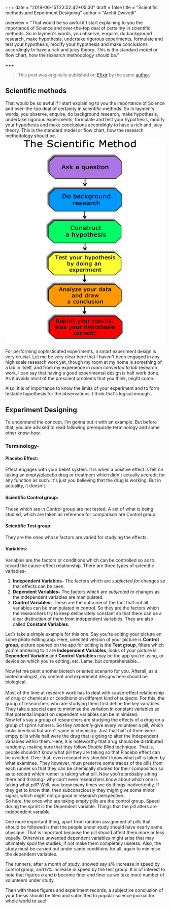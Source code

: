 +++
date = "2019-06-15T23:52:42+05:30"
draft = false
title = "Scientific methods and Experiment Designing"
author = "Archit Dwivedi"

overview = "That would be so awful if I start explaining to you the importance of Science and over-the-top deal of certainty in scientific methods. So in laymen's words, you observe, enquire, do background research, make hypothesis, undertake rigorous experiments, formulate and test your hypothesis, modify your hypothesis and make conclusions accordingly to have a rich and juicy theory. This is the standard model or flow chart, how the research methodology should be."

+++

> This post was originally published on [E1ixir](https://e1ixir.netlify.com) by the same [author](https://github.com/evi1haxor/).

## Scientific methods
That would be so awful if I start explaining to you the importance of Science and over-the-top deal of certainty in scientific methods. So in laymen's words, you observe, enquire, do background research, make hypothesis, undertake rigorous experiments, formulate and test your hypothesis, modify your hypothesis and make conclusions accordingly to have a rich and juicy theory. This is the standard model or flow chart, how the research methodology should be.
![Research methodology](https://raw.githubusercontent.com/evi1haxor/e1ixir/master/static/Screenshot_2018-09-02-12-45-51-493_net.ia.iawriter.png)



For performing sophisticated experiments, a smart experiment design is very crucial. Let me be very clear here that I haven't been engaged in any high scale research work yet, though my room at my home is something of a lab in itself, and from my experience in _room converted to lab_ research work, I can say that having a good experimental design is half work done. As it avoids most of the prescient problems that you think, might come.

Also, it is of importance to know the limits of your experiment and to form testable hypothesis for the observations. I think that's logical enough...


## Experiment Designing
To understand the concept, I'm gonna put it with an example. But before that, you are advised to read following prerequisite terminology and some other know-how.

### Terminology-

#### Placebo Effect: 
Effect engages with your belief system. It is when a positive effect is felt on taking an empty/placebo drug or treatment which didn't actually accredit for any function as such. It's just you believing that the drug is working. But in actuality, it doesn't.

#### Scientific Control group:
Those which are in Control group are not tested. A set of what is being studied, which are taken as reference for comparison are Control group.

#### Scientific Test group:
They are the ones whose factors are varied for studying the effects.

#### Variables:
Variables are the factors or conditions which can be controlled so as to record the cause-effect relationship. There are three types of scientific variables-<br>
1. **Independent Variables-** The factors which are _subjected for_ changes so that effects can be seen.<br>
2. **Dependent Variables-** The factors which are _subjected to_ changes as the independent variables are manipulated.<br>
3. **Control Variables-** These are the outcome of the fact that not all variables can be manipulated in control. So they are the factors which the researchers try to keep deliberately constant so that there can be a clear distinction of them from independent variables. They are also called **Constant Variables**.


Let's take a simple example for this one. Say you're editing your picture on some photo editing app. Here, unedited version of your picture is **Control group**, picture opened on the app for editing is the **Test group**, filters which you're annexing to it are **Independent Variables**, looks of your picture is **Dependent Variable** and **Control Variables** may be the app you're using, or device on which you're editing, etc. Lame, but comprehensible...


Now let me paint another biotech oriented scenario for you. Afterall, as a biotechnologist, my content and experiment designs here should be biological.<br><br>
Most of the time at research work has to deal with cause-effect relationship of drug or chemicals or conditions on different kind of subjects. For this, the group of researchers who are studying them first define the key variables.  They take a special care to minimise the variation in constant variables so that potential impact on dependent variables can be minimised.<br>
Now let's say a group of researchers are studying the effects of a drug on a group of sprint runners. So they _randomly_ give every volunteer a pill, which looks identical but aren't same in chemistry. Just that half of them were empty pills while half were the drug that is going to alter the independent variables within them. Here, it is noteworthy that drug should be distributed randomly, making sure that they follow _Double Blind_ technique. That is, people shouldn't know what pill they are taking so that Placebo effect can be avoided. Over that, even researchers shouldn't know what pill is taken by what examinee. They however, must preserve some traces of the pills from each runner so that they can be chemically studied for their composition so as to record which runner is taking what pill. Now you're probably sitting there and thinking- why can't even researchers know about which one is taking what pill? Well, you know many times we do things inadvertently. If they get to know that, then subconsciously they might give some minor signal, which might not go good in research perspective.<br>
So here, the ones who are taking empty pills are the control group. Speed during the sprint is the Dependent variable. Things that the pill alters are independent variable.

One more important thing, apart from  random  assignment  of  pills that should be followed is that the people under study should have nearly same physique. That is important because the pill should affect them more or less equally. Otherwise unwanted dependent variables might arise that may ultimately spoil the studies, if not make them completely useless.
Also, the study must be carried out under same conditions for all, again to minimise the dependent variables.

The runners, after a month of study, showed say a% increase in speed by control group, and b% increase in speed by the test group. It is of interest to note that figures _a_ and _b_ become finer and finer as we take more number of volunteers under study. 


Then with these figures and experiment records, a subjective conclusion of your thesis should be filed and submitted to popular science journal for whole world to see!
